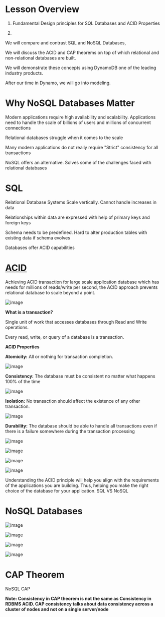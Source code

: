 
# Lesson Overview

1. Fundamental Design principles for SQL Databases and ACID Properties

2. 
We will compare and contrast SQL and NoSQL Databases,

We will discuss the ACID and CAP theorems on top of which relational and non-relational databases are built.

We will demonstrate these concepts using DynamoDB one of the leading industry products.

After our time in Dynamo, we will go into modeling.

# Why NoSQL Databases Matter

Modern applications require high availability and scalability. Applications need to handle the scale of billions of users and millions of concurrent connections

Relational databases struggle when it comes to the scale

Many modern applications do not really require "Strict" consistency for all transactions

NoSQL offers an alternative. Solves some of the challenges faced with relational databases

# SQL

Relational Database Systems Scale vertically. Cannot handle increases in data

Relationships within data are expressed with help of primary keys and foreign keys

Schema needs to be predefined. Hard to alter production tables with existing data if schema evolves

Databases offer ACID capabilities

# [ACID](https://en.wikipedia.org/wiki/ACID)

Achieving ACID transaction for large scale application database which has needs for millions of reads/write per second, the ACID approach prevents relational database to scale beyond a point.

![image](https://user-images.githubusercontent.com/68102477/126086941-69c971cd-3fdc-40c4-a1a8-b8a94c66ee49.png)

**What is a transaction?**

Single unit of work that accesses databases through Read and Write operations.

Every read, write, or query of a database is a transaction.

**ACID Properties**

**Atomicity:** All or nothing for transaction completion.

![image](https://user-images.githubusercontent.com/68102477/126087289-cb7af07c-9d7a-486f-848d-e65c287bda27.png)

**Consistency:** The database must be consistent no matter what happens 100% of the time

![image](https://user-images.githubusercontent.com/68102477/126087397-cbb47422-54fa-4e49-8837-a5038e6192c6.png)

**Isolation:** No transaction should affect the existence of any other transaction.

![image](https://user-images.githubusercontent.com/68102477/126087444-138709a7-fd73-4d7e-8ef2-d5b99135cae5.png)

**Durability:** The database should be able to handle all transactions even if there is a failure somewhere during the transaction processing

![image](https://user-images.githubusercontent.com/68102477/126087474-e068ba2c-b981-4879-afdd-2632f1f05204.png)

![image](https://user-images.githubusercontent.com/68102477/126087745-ae700e7a-077a-4bbe-bb01-c21c2e2872ab.png)

![image](https://user-images.githubusercontent.com/68102477/126086866-30b10e58-d4d8-4a9b-9676-c434a63c3fba.png)

![image](https://user-images.githubusercontent.com/68102477/126086871-d3e7cd65-b2bd-4571-8cfb-2fa8eca8e0e4.png)

Understanding the ACID principle will help you align with the requirements of the applications you are building. Thus, helping you make the right choice of the database for your application. SQL VS NoSQL

# NoSQL Databases

![image](https://user-images.githubusercontent.com/68102477/126087868-d92d0146-93cd-47a1-a8c6-7726bd8e6d75.png)

![image](https://user-images.githubusercontent.com/68102477/126087899-88f036fb-f2cf-4f8e-8f4d-b82086ecdfdd.png)

![image](https://user-images.githubusercontent.com/68102477/126087932-bdfda5ec-26ce-490d-ac2b-78c71263da5a.png)

![image](https://user-images.githubusercontent.com/68102477/126087968-a7178d8c-90c4-45a0-8c86-c7c533dfaa07.png)


# CAP Theorem

NoSQL CAP

**Note: Consistency in CAP theorem is not the same as Consistency in RDBMS ACID. CAP consistency talks about data consistency across a cluster of nodes and not on a single server/node**







